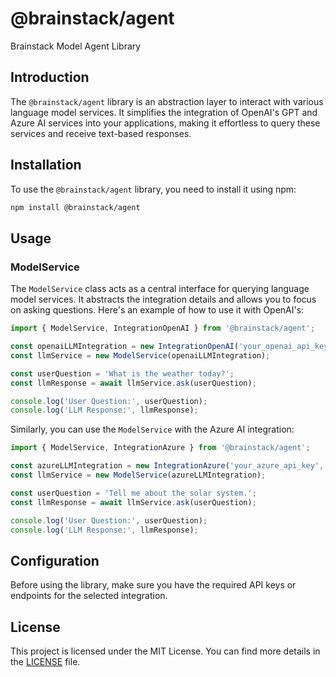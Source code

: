 # @brainstack/agent

Brainstack Model Agent Library

## Introduction

The `@brainstack/agent` library is an abstraction layer to interact with various language model services. It simplifies the integration of OpenAI's GPT and Azure AI services into your applications, making it effortless to query these services and receive text-based responses.

## Installation

To use the `@brainstack/agent` library, you need to install it using npm:

```bash
npm install @brainstack/agent
```

## Usage

### ModelService

The `ModelService` class acts as a central interface for querying language model services. It abstracts the integration details and allows you to focus on asking questions. Here's an example of how to use it with OpenAI's:

```typescript
import { ModelService, IntegrationOpenAI } from '@brainstack/agent';

const openaiLLMIntegration = new IntegrationOpenAI('your_openai_api_key');
const llmService = new ModelService(openaiLLMIntegration);

const userQuestion = 'What is the weather today?';
const llmResponse = await llmService.ask(userQuestion);

console.log('User Question:', userQuestion);
console.log('LLM Response:', llmResponse);
```

Similarly, you can use the `ModelService` with the Azure AI integration:

```typescript
import { ModelService, IntegrationAzure } from '@brainstack/agent';

const azureLLMIntegration = new IntegrationAzure('your_azure_api_key', 'your_azure_api_endpoint');
const llmService = new ModelService(azureLLMIntegration);

const userQuestion = 'Tell me about the solar system.';
const llmResponse = await llmService.ask(userQuestion);

console.log('User Question:', userQuestion);
console.log('LLM Response:', llmResponse);
```

## Configuration

Before using the library, make sure you have the required API keys or endpoints for the selected integration.

## License

This project is licensed under the MIT License. You can find more details in the [LICENSE](LICENSE) file.

